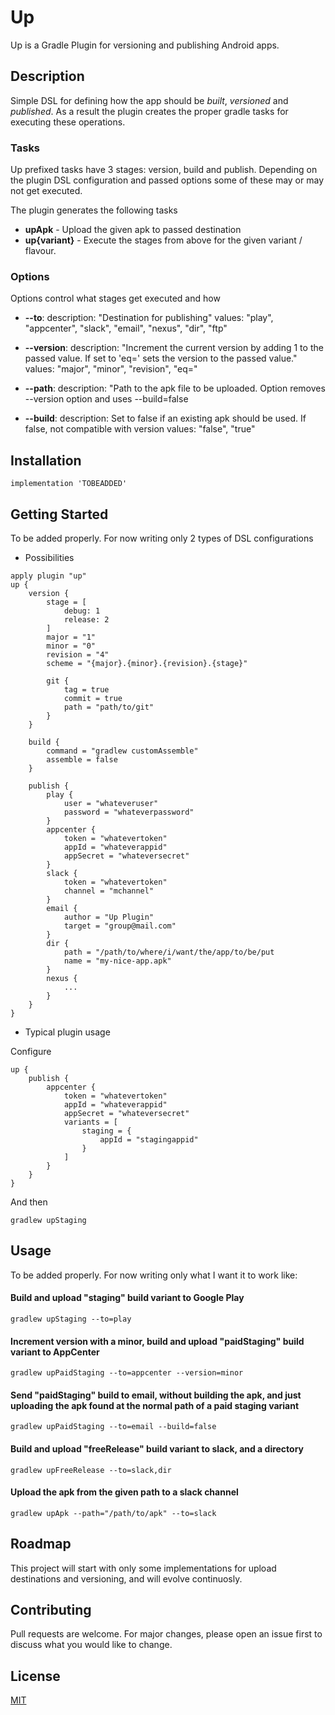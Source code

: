 # Up

Up is a Gradle Plugin for versioning and publishing Android apps.

## Description

Simple DSL for defining how the app should be *built*, *versioned* and *published*. As a result the plugin creates the proper gradle tasks for executing these operations.

### Tasks
Up prefixed tasks have 3 stages: version, build and publish. Depending on the plugin DSL configuration and passed options some of these may or may not get executed.

The plugin generates the following tasks
* __upApk__ - Upload the given apk to passed destination
* __up{variant}__ - Execute the stages from above for the given variant / flavour.

### Options
Options control what stages get executed and how
* __--to__:
    description: "Destination for publishing"
    values: "play", "appcenter", "slack", "email", "nexus", "dir", "ftp"

* __--version__:
    description: "Increment the current version by adding 1 to the passed value. If set to 'eq=' sets the version to the passed value."
    values: "major", "minor", "revision", "eq="

* __--path__:
    description: "Path to the apk file to be uploaded. Option removes --version option and uses --build=false

* __--build__:
    description: Set to false if an existing apk should be used. If false, not compatible with version
    values: "false", "true"

## Installation

```
implementation 'TOBEADDED'
```

## Getting Started

To be added properly. For now writing only 2 types of DSL configurations
* Possibilities
```
apply plugin "up"
up {
    version {
        stage = [
            debug: 1
            release: 2
        ]
        major = "1"
        minor = "0"
        revision = "4"
        scheme = "{major}.{minor}.{revision}.{stage}"
        
        git {
            tag = true
            commit = true
            path = "path/to/git"        
        }                    
    }

    build {
        command = "gradlew customAssemble"    
        assemble = false
    }

    publish {
        play {
            user = "whateveruser"
            password = "whateverpassword"
        }
        appcenter {
            token = "whatevertoken"
            appId = "whateverappid"
            appSecret = "whateversecret"
        }
        slack {
            token = "whatevertoken"
            channel = "mchannel"
        }
        email {
            author = "Up Plugin"
            target = "group@mail.com"
        }
        dir {
            path = "/path/to/where/i/want/the/app/to/be/put
            name = "my-nice-app.apk"             
        }
        nexus {
            ...
        }
    }
}
```
* Typical plugin usage

Configure
```
up {
    publish {
        appcenter {
            token = "whatevertoken"
            appId = "whateverappid"
            appSecret = "whateversecret"
            variants = [
                staging = {
                    appId = "stagingappid"
                }            
            ]
        }
    }
}
```

And then
```
gradlew upStaging
```

## Usage

To be added properly. For now writing only what I want it to work like:

#### Build and upload "staging" build variant to Google Play 

```
gradlew upStaging --to=play
```

#### Increment version with a minor, build and upload "paidStaging" build variant to AppCenter

```
gradlew upPaidStaging --to=appcenter --version=minor
```

#### Send "paidStaging" build to email, without building the apk, and just uploading the apk found at the normal path of a paid staging variant

```
gradlew upPaidStaging --to=email --build=false
```

#### Build and upload "freeRelease" build variant to slack, and a directory

```
gradlew upFreeRelease --to=slack,dir
```

#### Upload the apk from the given path to a slack channel

```
gradlew upApk --path="/path/to/apk" --to=slack
```

## Roadmap
This project will start with only some implementations for upload destinations and versioning, and will evolve continuosly.

## Contributing
Pull requests are welcome. For major changes, please open an issue first to discuss what you would like to change.

## License
[MIT](https://choosealicense.com/licenses/mit/)
